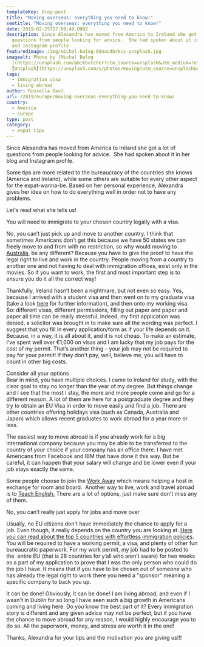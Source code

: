 ```yaml
---
templateKey: blog-post
title: "Moving overseas: everything you need to know!"
seotitle: "Moving overseas: everything you need to know!"
date: 2019-02-25T17:09:49.000Z
description: Since Alexandra has moved from America to Ireland she got a lot of
  questions from people looking for advice.  She had spoken about it in her blog
  and Instagram profile.
featuredimage: /img/michal-balog-66nacdbrkcs-unsplash.jpg
imagealt: Photo by [Michal Balog
  ](https://unsplash.com/@mikbutcher?utm_source=unsplash&utm_medium=referral&utm_content=creditCopyText)on
  [Unsplash](https://unsplash.com/s/photos/moving?utm_source=unsplash&utm_medium=referral&utm_content=creditCopyText)
tags:
  - immigration visa
  - living abroad
author: Rossella Daví
url: /2019/europe/moving-overseas-everything-you-need-to-know/
country:
  - America
  - Europe
type: post
category:
  - expat tips
---
```


Since Alexandra has moved from America to Ireland she got a lot of questions from people looking for advice.  She had spoken about it in her blog and Instagram profile.

Some tips are more related to the bureaucracy of the countries she knows (America and Ireland), while some others are suitable for every other aspect for the expat-wanna-be. Based on her personal experience, Alexandra gives her idea on how to do everything well in order not to have any problems.

Let's read what she tells us!

You will need to immigrate to your chosen country legally with a visa.

No, you can’t just pick up and move to another country. I think that sometimes Americans don’t get this because we have 50 states we can freely move to and from with no restriction, so why would moving to [Australia](https://www.thexpatmagazine.com/blog/2019-08-11-the-best-australian-outback-experiences-for-indie-travelers/), be any different? Because you have to give the proof to have the legal right to live and work in the country. People moving from a country to another one and not having to deal with immigration offices, exist only in the movies. So if you want to work, the first and most important step is to ensure you do it all the correct way!

Thankfully, Ireland hasn’t been a nightmare, but not even so easy. Yes, because I arrived with a student visa and then went on to my graduate visa (take a look <a href="https://www.candidalexandra.com/home/2017/11/3/the-truth-about-moving-abroad-to-ireland"  target="_blank" rel="noopener noreferrer" rel="noopener">here</a> for further information), and then onto my working visa. So: different visas, different permissions, filling out paper and paper and paper all time can be really stressful. Indeed, my first application was denied, a solicitor was brought in to make sure all the wording was perfect. I suggest that you fill in every application/form as if your life depends on it. Because, in a way, it is all about it, and it is not cheap. To make an estimate, I’ve spent well over €1,000 on visas and I am lucky that my job pays for the cost of my permit. That’s another thing – your job may not be required to pay for your permit! If they don't pay, well, believe me, you will have to count in other big costs.

Consider all your options  
Bear in mind, you have multiple choices. I came to Ireland for study, with the clear goal to stay no longer than the year of my degree. But things change and I see that the most I stay, the more and more people come and go for a different reason. A lot of them are here for a postgraduate degree and they try to obtain an EU Visa in order to move easily and find a job. There are other countries offering holidays visa (such as Canada, Australia and Japan) which allows recent graduates to work abroad for a year more or less.

The easiest way to move abroad is if you already work for a big international company because you may be able to be transferred to the country of your choice if your company has an office there. I have met Americans from Facebook and IBM that have done it this way. But be careful, it can happen that your salary will change and be lower even if your job stays exactly the same.

Some people choose to join the <a href="https://www.workaway.info/" target="_blank" rel="noopener noreferrer" rel="noopener">Work Away</a> which means helping a host in exchange for room and board.  Another way to live, work and travel abroad is to <a href="https://www.irishtimes.com/life-and-style/abroad/working-abroad/teach-english-abroad-earn-a-wage-while-seeing-the-world-1.2939970"  target="_blank" rel="noopener noreferrer" rel="noopener">Teach English.</a> There are a lot of options, just make sure don't miss any of them.

No, you can’t really just apply for jobs and move over

Usually, no EU citizens don't have immediately the chance to apply for a job. Even though, it really depends on the country you are looking at. <a href="https://www.thexpatmagazine.com/thexpatmagazine-wp/2018/expat-life/top-5-countries-with-effortless-immigration-policies/?preview_id=1117&preview_nonce=e2aa07ae18&post_format=standard&_thumbnail_id=1120&preview=true">Here you can read about the top 5 countries with effortless immigration policies</a>. You will be required to have a working permit, a visa, and plenty of other fun bureaucratic paperwork. For my work permit, my job had to be posted to the  entire EU (that is 28 countries for y’all who aren’t aware) for two weeks as a part of my application to prove that I was the only person who could do the job I have. It means that if you have to be chosen out of someone who has already the legal right to work there you need a "sponsor" meaning a specific company to back you up.

It can be done!
Obviously, it can be done! I am living abroad, and even if I wasn't in Dublin for so long I have seen such a big growth in Americans coming and living here. Do you know the best part of it? Every immigration story is different and any given advice may not be perfect, but if you have the chance to move abroad for any reason, I would highly encourage you to do so. All the paperwork, money, and stress are worth it in the end!

Thanks, Alexandra for your tips and the motivation you are giving us!!!
